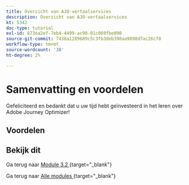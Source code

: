 ```yaml
---
title: Overzicht van AJO-vertaalservices
description: Overzicht van AJO-vertaalservices
kt: 5342
doc-type: tutorial
exl-id: 873ea2ef-7eb4-4499-ac90-01c069fbe090
source-git-commit: 7438a1289689c5c3fb3deb398aa9898d7ac26cf8
workflow-type: tm+mt
source-wordcount: '38'
ht-degree: 2%

---
```


# Samenvatting en voordelen

Gefeliciteerd en bedankt dat u uw tijd hebt geïnvesteerd in het leren over Adobe Journey Optimizer!

## Voordelen

## Bekijk dit

Ga terug naar [ Module 3.2 ](./ajotranslationsvcs.md){target="_blank"}

Ga terug naar [ Alle modules ](./../../../overview.md){target="_blank"}
